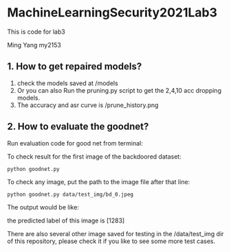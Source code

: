 # MachineLearningSecurity2021Lab3
This is code for lab3

Ming Yang
my2153

## 1. How to get repaired models?
1. check the models saved at /models
2. Or you can also Run the pruning.py script to get the 2,4,10 acc dropping models.
3. The accuracy and asr curve is /prune_history.png
## 2. How to evaluate the goodnet?

Run evaluation code for good net from terminal: 

To check result for the first image of the backdoored dataset:
```shell
python goodnet.py
```
To check any image, put the path to the image file after that line:

```shell
python goodnet.py data/test_img/bd_0.jpeg
```
The output would be like:

the predicted label of this image is [1283]

There are also several other image saved for testing in the /data/test_img dir of this repository, please check it if you like to see some more test cases.
